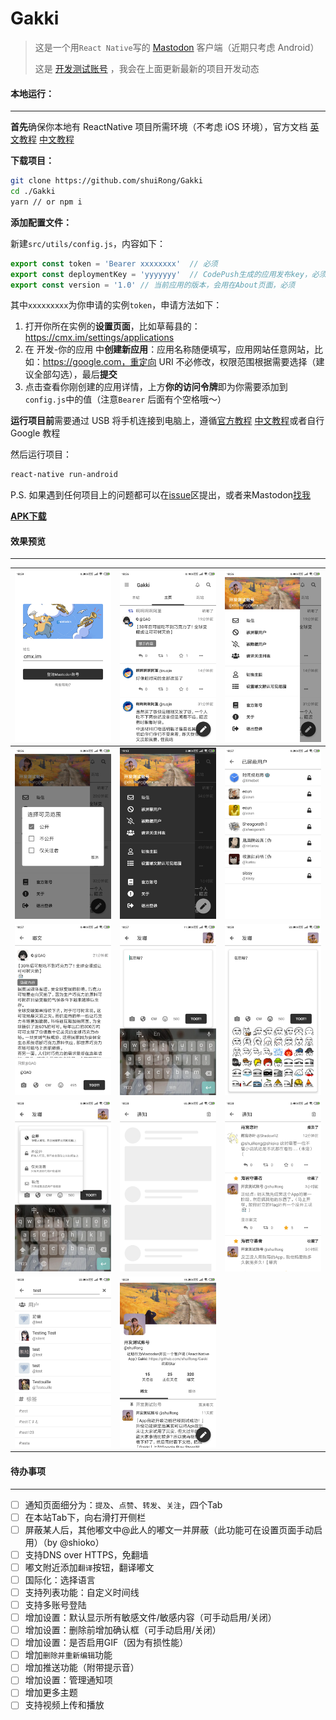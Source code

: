 # Gakki

> 这是一个用`React Native`写的 [Mastodon](https://joinmastodon.org/) 客户端（近期只考虑 Android）
>
> 这是 [开发测试账号](https://cmx.im/web/accounts/81232) ，我会在上面更新最新的项目开发动态



#### 本地运行：

---

**首先**确保你本地有 ReactNative 项目所需环境（不考虑 iOS 环境），官方文档 [英文教程](https://facebook.github.io/react-native/docs/getting-started) [中文教程](https://reactnative.cn/docs/0.51/getting-started/)

**下载项目：**

```bash
git clone https://github.com/shuiRong/Gakki
cd ./Gakki
yarn // or npm i
```



**添加配置文件：**

新建`src/utils/config.js`，内容如下：

```javascript
export const token = 'Bearer xxxxxxxx'  // 必须
export const deploymentKey = 'yyyyyyy'  // CodePush生成的应用发布key，必须，更多详情自行查文档
export const version = '1.0' // 当前应用的版本，会用在About页面，必须
```

其中`xxxxxxxxx`为你申请的实例`token`，申请方法如下：

1. 打开你所在实例的**设置页面**，比如草莓县的：https://cmx.im/settings/applications
2. 在 开发-你的应用 中**创建新应用**：应用名称随便填写，应用网站任意网站，比如：https://google.com，重定向 URI 不必修改，权限范围根据需要选择（建议全部勾选），最后**提交**
3. 点击查看你刚创建的应用详情，上方**你的访问令牌**即为你需要添加到`config.js`中的值（注意`Bearer` 后面有个空格哦～）



**运行项目前**需要通过 USB 将手机连接到电脑上，遵循[官方教程](https://facebook.github.io/react-native/docs/running-on-device) [中文教程](https://reactnative.cn/docs/0.51/getting-started/)或者自行 Google 教程

然后运行项目：

```bash
react-native run-android
```

P.S. 如果遇到任何项目上的问题都可以在[issue](https://github.com/shuiRong/Gakki/issues)区提出，或者来Mastodon[找我](https://cmx.im/web/accounts/81232)


**[APK下载](https://github.com/shuiRong/Gakki/releases/download/v1.0/Gakki.apk)**

#### 效果预览

---
| ![gakki](./preview/1.png) | ![gakki](./preview/2.png) |![gakki](./preview/3.png)  |
|-|-|-|
|  ![gakki](./preview/4.png)   |   ![gakki](./preview/5.png)   |   ![gakki](./preview/6.png)   |
|   ![gakki](./preview/7.png)   | ![gakki](./preview/8.png)     |   ![gakki](./preview/9.png)    |
|  ![gakki](./preview/10.png)    |  ![gakki](./preview/11.png)    |  ![gakki](./preview/12.png)    |
|![gakki](./preview/13.png) | ![gakki](./preview/14.png)| |






#### 待办事项

---

- [ ] 通知页面细分为：`提及`、`点赞`、`转发`、`关注`，四个Tab
- [ ] 在本站Tab下，向右滑打开侧栏
- [ ] 屏蔽某人后，其他嘟文中@此人的嘟文一并屏蔽（此功能可在设置页面手动启用）（by @shioko）
- [ ] 支持DNS over HTTPS，免翻墙
- [ ] 嘟文附近添加`翻译`按钮，翻译嘟文
- [ ] 国际化：选择语言
- [ ] 支持列表功能：自定义时间线
- [ ] 支持多账号登陆
- [ ] 增加设置：默认显示所有敏感文件/敏感内容（可手动启用/关闭）
- [ ] 增加设置：删除前增加确认框（可手动启用/关闭）
- [ ] 增加设置：是否启用GIF（因为有损性能）
- [ ] 增加`删除并重新编辑`功能
- [ ] 增加推送功能（附带提示音）
- [ ] 增加设置：管理通知项
- [ ] 增加更多主题
- [ ] 支持视频上传和播放
